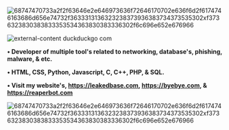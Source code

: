 ![68747470733a2f2f63646e2e646973636f72646170702e636f6d2f6174746163686d656e74732f3633313136323238373936383734373535302xf3736323830383833353534363830383336302f6c696e652e676966](https://user-images.githubusercontent.com/91817371/135745193-71402736-109d-46ba-a70b-a3110490a7c9.gif)

![external-content duckduckgo com](https://user-images.githubusercontent.com/91817371/135745121-9ea4d4b4-d150-4a8b-8592-0cea9a3282b6.gif)

**• Developer of multiple tool's related to networking, database's, phishing, malware, & etc.**

**• HTML, CSS, Python, Javascript, C, C++, PHP, & SQL.**

**• Visit my website's, https://leakedbase.com, https://byebye.com, & https://reaperbot.com**

![68747470733a2f2f63646e2e646973636f72646170702e636f6d2f6174746163686d656e74732f3633313136323238373936383734373535302xf3736323830383833353534363830383336302f6c696e652e676966](https://user-images.githubusercontent.com/91817371/135745193-71402736-109d-46ba-a70b-a3110490a7c9.gif)
